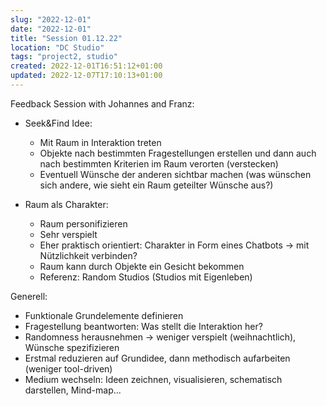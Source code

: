 ```yaml
---
slug: "2022-12-01"
date: "2022-12-01"
title: "Session 01.12.22"
location: "DC Studio"
tags: "project2, studio"
created: 2022-12-01T16:51:12+01:00
updated: 2022-12-07T17:10:13+01:00
---
```


Feedback Session with Johannes and Franz:

- Seek&Find Idee:
    - Mit Raum in Interaktion treten
    - Objekte nach bestimmten Fragestellungen erstellen und dann auch nach bestimmten Kriterien im Raum verorten (verstecken)
    - Eventuell Wünsche der anderen sichtbar machen (was wünschen sich andere, wie sieht ein Raum geteilter Wünsche aus?)

- Raum als Charakter:
    - Raum personifizieren
    - Sehr verspielt
    - Eher praktisch orientiert: Charakter in Form eines Chatbots -> mit Nützlichkeit verbinden?
    - Raum kann durch Objekte ein Gesicht bekommen
    - Referenz: Random Studios (Studios mit Eigenleben)


Generell:
- Funktionale Grundelemente definieren
- Fragestellung beantworten: Was stellt die Interaktion her?
- Randomness herausnehmen -> weniger verspielt (weihnachtlich), Wünsche spezifizieren
- Erstmal reduzieren auf Grundidee, dann methodisch aufarbeiten (weniger tool-driven)
- Medium wechseln: Ideen zeichnen, visualisieren, schematisch darstellen, Mind-map...